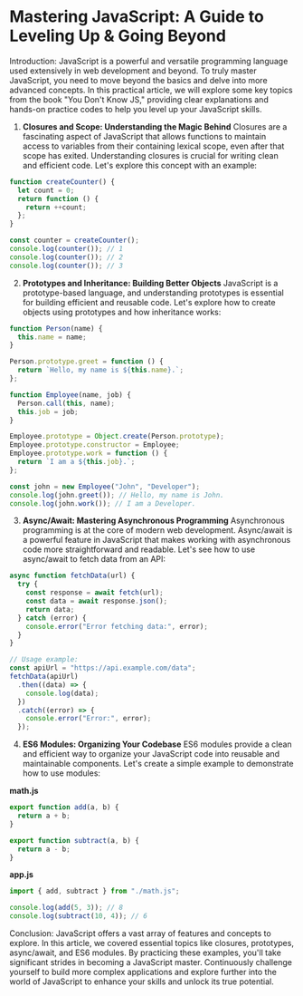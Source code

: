 # Mastering JavaScript: A Guide to Leveling Up & Going Beyond

Introduction:
JavaScript is a powerful and versatile programming language used extensively in web development and beyond. To truly master JavaScript, you need to move beyond the basics and delve into more advanced concepts. In this practical article, we will explore some key topics from the book "You Don't Know JS," providing clear explanations and hands-on practice codes to help you level up your JavaScript skills.

1. **Closures and Scope: Understanding the Magic Behind**
   Closures are a fascinating aspect of JavaScript that allows functions to maintain access to variables from their containing lexical scope, even after that scope has exited. Understanding closures is crucial for writing clean and efficient code. Let's explore this concept with an example:

```javascript
function createCounter() {
  let count = 0;
  return function () {
    return ++count;
  };
}

const counter = createCounter();
console.log(counter()); // 1
console.log(counter()); // 2
console.log(counter()); // 3
```

2. **Prototypes and Inheritance: Building Better Objects**
   JavaScript is a prototype-based language, and understanding prototypes is essential for building efficient and reusable code. Let's explore how to create objects using prototypes and how inheritance works:

```javascript
function Person(name) {
  this.name = name;
}

Person.prototype.greet = function () {
  return `Hello, my name is ${this.name}.`;
};

function Employee(name, job) {
  Person.call(this, name);
  this.job = job;
}

Employee.prototype = Object.create(Person.prototype);
Employee.prototype.constructor = Employee;
Employee.prototype.work = function () {
  return `I am a ${this.job}.`;
};

const john = new Employee("John", "Developer");
console.log(john.greet()); // Hello, my name is John.
console.log(john.work()); // I am a Developer.
```

3. **Async/Await: Mastering Asynchronous Programming**
   Asynchronous programming is at the core of modern web development. Async/await is a powerful feature in JavaScript that makes working with asynchronous code more straightforward and readable. Let's see how to use async/await to fetch data from an API:

```javascript
async function fetchData(url) {
  try {
    const response = await fetch(url);
    const data = await response.json();
    return data;
  } catch (error) {
    console.error("Error fetching data:", error);
  }
}

// Usage example:
const apiUrl = "https://api.example.com/data";
fetchData(apiUrl)
  .then((data) => {
    console.log(data);
  })
  .catch((error) => {
    console.error("Error:", error);
  });
```

4. **ES6 Modules: Organizing Your Codebase**
   ES6 modules provide a clean and efficient way to organize your JavaScript code into reusable and maintainable components. Let's create a simple example to demonstrate how to use modules:

**math.js**

```javascript
export function add(a, b) {
  return a + b;
}

export function subtract(a, b) {
  return a - b;
}
```

**app.js**

```javascript
import { add, subtract } from "./math.js";

console.log(add(5, 3)); // 8
console.log(subtract(10, 4)); // 6
```

Conclusion:
JavaScript offers a vast array of features and concepts to explore. In this article, we covered essential topics like closures, prototypes, async/await, and ES6 modules. By practicing these examples, you'll take significant strides in becoming a JavaScript master. Continuously challenge yourself to build more complex applications and explore further into the world of JavaScript to enhance your skills and unlock its true potential.
